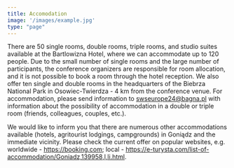 ```yaml
---
title: Accomodation
image: '/images/example.jpg'
type: "page"
---
```

There are 50 single rooms, double rooms, triple rooms, and studio suites available at the Bartlowizna Hotel,
where we can accommodate up to 120 people. Due to the small number of single rooms and the large number of participants, 
the conference organizers are responsible for room allocation, and it is not possible to book a room through the hotel reception. 
We also offer ten single and double rooms in the headquarters of the Biebrza National Park in Osowiec-Twierdza - 4 km from the conference venue.
For accommodation, please send information to [swseurope24@bagna.pl]() with information 
about the possibility of accommodation in a double or triple room (friends, colleagues, couples, etc.).
 
We would like to inform you that there are numerous other accommodations available 
(hotels, agritourist lodgings, campgrounds) in Goniądz and the immediate vicinity. 
Please check the current offer on popular websites, e.g. worldwide - https://booking.com; local - https://e-turysta.com/list-of-accommodation/Goniadz,139958,l,li.html.
